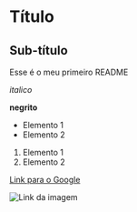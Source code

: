 # Título

## Sub-título

Esse é o meu primeiro README

*italico*

**negrito**

- Elemento 1
- Elemento 2

1) Elemento 1
2) Elemento 2

[Link para o Google](https://www.google.com)

![Link da imagem](https://miro.medium.com/v2/resize:fit:1400/format:webp/1*ycIMlwgwicqlO6PcFRA-Iw.png)
